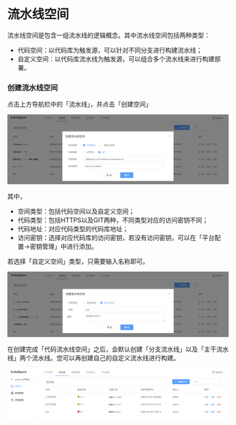 # 流水线空间

流水线空间是包含一组流水线的逻辑概念。其中流水线空间包括两种类型：

- 代码空间：以代码库为触发源，可以针对不同分支进行构建流水线；
- 自定义空间：以代码库流水线为触发源，可以组合多个流水线来进行构建部署。

### 创建流水线空间

点击上方导航栏中的「流水线」，并点击「创建空间」

![image-20220503184424115](images/pipeline_create.png)

其中，

- 空间类型：包括代码空间以及自定义空间；
- 代码类型：包括HTTPS以及GIT两种，不同类型对应的访问密钥不同；
- 代码地址：对应代码类型的代码库地址；
- 访问密钥：选择对应代码库的访问密钥，若没有访问密钥，可以在「平台配置->密钥管理」中进行添加。

若选择「自定义空间」类型，只需要输入名称即可。

![image-20220503184926009](images/pipeline_create_custom.png)

在创建完成「代码流水线空间」之后，会默认创建「分支流水线」以及「主干流水线」两个流水线。您可以再创建自己的自定义流水线进行构建。

![image-20220503185958256](images/pipeline_list.png)

